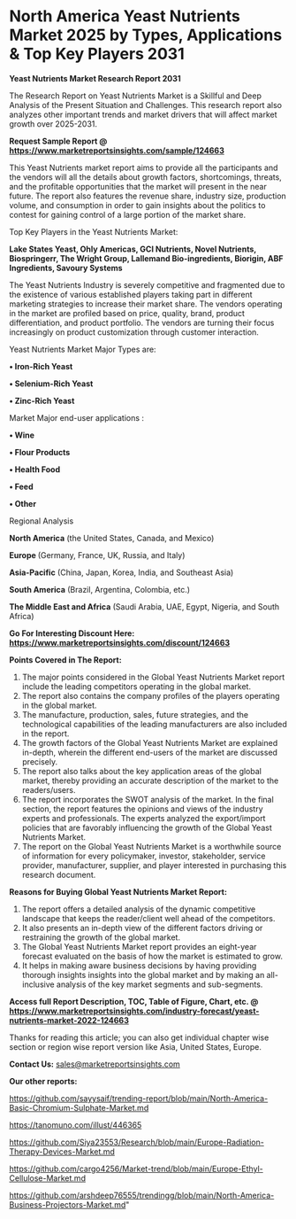 # North America Yeast Nutrients Market 2025 by Types, Applications & Top Key Players 2031

<strong>Yeast Nutrients Market Research Report 2031</strong>

The Research Report on Yeast Nutrients Market is a Skillful and Deep Analysis of the Present Situation and Challenges. This research report also analyzes other important trends and market drivers that will affect market growth over 2025-2031.

<strong>Request Sample Report @ <a href=https://www.marketreportsinsights.com/sample/124663>https://www.marketreportsinsights.com/sample/124663</a></strong>

This Yeast Nutrients market report aims to provide all the participants and the vendors will all the details about growth factors, shortcomings, threats, and the profitable opportunities that the market will present in the near future. The report also features the revenue share, industry size, production volume, and consumption in order to gain insights about the politics to contest for gaining control of a large portion of the market share.

Top Key Players in the Yeast Nutrients Market:

<strong>Lake States Yeast, Ohly Americas, GCI Nutrients, Novel Nutrients, Biospringerr, The Wright Group, Lallemand Bio-ingredients, Biorigin, ABF Ingredients, Savoury Systems</strong>

The Yeast Nutrients Industry is severely competitive and fragmented due to the existence of various established players taking part in different marketing strategies to increase their market share. The vendors operating in the market are profiled based on price, quality, brand, product differentiation, and product portfolio. The vendors are turning their focus increasingly on product customization through customer interaction.

Yeast Nutrients Market Major Types are:

<strong>• Iron-Rich Yeast

• Selenium-Rich Yeast

• Zinc-Rich Yeast</strong>

Market Major end-user applications :

<strong>• Wine

• Flour Products

• Health Food

• Feed

• Other</strong>

Regional Analysis

</u><strong><b>North America</b></strong> (the United States, Canada, and Mexico)

<strong><b>Europe </b></strong>(Germany, France, UK, Russia, and Italy)

<strong><b>Asia-Pacific</b></strong> (China, Japan, Korea, India, and Southeast Asia)

<strong><b>South America</b></strong> (Brazil, Argentina, Colombia, etc.)

<strong><b>The Middle East and Africa</b></strong> (Saudi Arabia, UAE, Egypt, Nigeria, and South Africa)

<strong>Go For Interesting Discount Here: <a href=https://www.marketreportsinsights.com/discount/124663>https://www.marketreportsinsights.com/discount/124663</a></strong>

<strong>Points Covered in The Report:</strong>
<ol>
  <li>The major points considered in the Global Yeast Nutrients Market report include the leading competitors operating in the global market.</li>
  <li>The report also contains the company profiles of the players operating in the global market.</li>
  <li>The manufacture, production, sales, future strategies, and the technological capabilities of the leading manufacturers are also included in the report.</li>
  <li>The growth factors of the Global Yeast Nutrients Market are explained in-depth, wherein the different end-users of the market are discussed precisely.</li>
  <li>The report also talks about the key application areas of the global market, thereby providing an accurate description of the market to the readers/users.</li>
  <li>The report incorporates the SWOT analysis of the market. In the final section, the report features the opinions and views of the industry experts and professionals. The experts analyzed the export/import policies that are favorably influencing the growth of the Global Yeast Nutrients Market.</li>
  <li>The report on the Global Yeast Nutrients Market is a worthwhile source of information for every policymaker, investor, stakeholder, service provider, manufacturer, supplier, and player interested in purchasing this research document.</li>
</ol>
<strong>Reasons for Buying Global Yeast Nutrients Market Report:</strong>

<ol>
  <li>The report offers a detailed analysis of the dynamic competitive landscape that keeps the reader/client well ahead of the competitors.</li>
  <li>It also presents an in-depth view of the different factors driving or restraining the growth of the global market.</li>
  <li>The Global Yeast Nutrients Market report provides an eight-year forecast evaluated on the basis of how the market is estimated to grow.</li>
  <li>It helps in making aware business decisions by having providing thorough insights insights into the global market and by making an all-inclusive analysis of the key market segments and sub-segments.</li>
</ol>
<strong>Access full Report Description, TOC, Table of Figure, Chart, etc. @ <a href=https://www.marketreportsinsights.com/industry-forecast/yeast-nutrients-market-2022-124663>https://www.marketreportsinsights.com/industry-forecast/yeast-nutrients-market-2022-124663</a></strong>


Thanks for reading this article; you can also get individual chapter wise section or region wise report version like Asia, United States, Europe.

<strong>Contact Us:</strong>
sales@marketreportsinsights.com

<strong>Our other reports:</strong>

<a href=https://github.com/sayysaif/trending-report/blob/main/North-America-Basic-Chromium-Sulphate-Market.md>https://github.com/sayysaif/trending-report/blob/main/North-America-Basic-Chromium-Sulphate-Market.md</a>

<a href=https://tanomuno.com/illust/446365>https://tanomuno.com/illust/446365</a>

<a href=https://github.com/Siya23553/Research/blob/main/Europe-Radiation-Therapy-Devices-Market.md>https://github.com/Siya23553/Research/blob/main/Europe-Radiation-Therapy-Devices-Market.md</a>

<a href=https://github.com/cargo4256/Market-trend/blob/main/Europe-Ethyl-Cellulose-Market.md>https://github.com/cargo4256/Market-trend/blob/main/Europe-Ethyl-Cellulose-Market.md</a>

<a href=https://github.com/arshdeep76555/trendingg/blob/main/North-America-Business-Projectors-Market.md>https://github.com/arshdeep76555/trendingg/blob/main/North-America-Business-Projectors-Market.md</a>"

